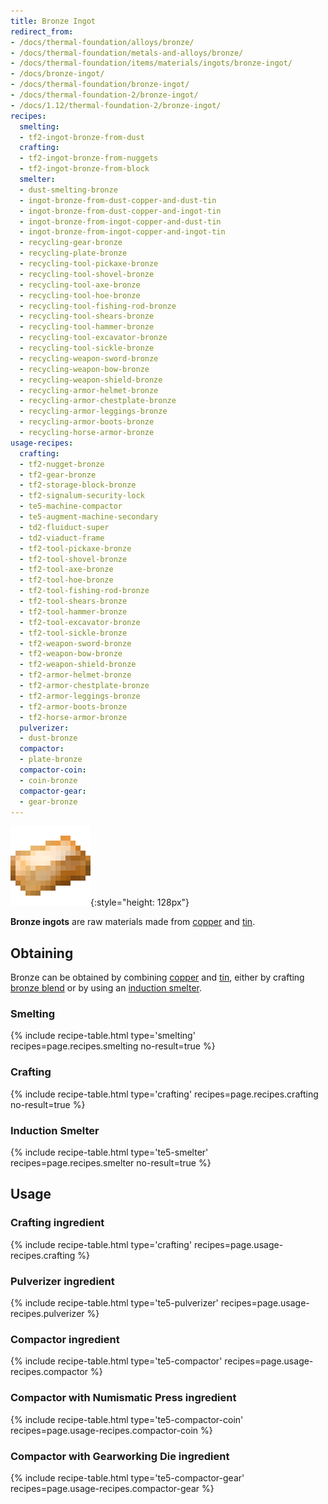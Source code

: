 ```yaml
---
title: Bronze Ingot
redirect_from:
- /docs/thermal-foundation/alloys/bronze/
- /docs/thermal-foundation/metals-and-alloys/bronze/
- /docs/thermal-foundation/items/materials/ingots/bronze-ingot/
- /docs/bronze-ingot/
- /docs/thermal-foundation/bronze-ingot/
- /docs/thermal-foundation-2/bronze-ingot/
- /docs/1.12/thermal-foundation-2/bronze-ingot/
recipes:
  smelting:
  - tf2-ingot-bronze-from-dust
  crafting:
  - tf2-ingot-bronze-from-nuggets
  - tf2-ingot-bronze-from-block
  smelter:
  - dust-smelting-bronze
  - ingot-bronze-from-dust-copper-and-dust-tin
  - ingot-bronze-from-dust-copper-and-ingot-tin
  - ingot-bronze-from-ingot-copper-and-dust-tin
  - ingot-bronze-from-ingot-copper-and-ingot-tin
  - recycling-gear-bronze
  - recycling-plate-bronze
  - recycling-tool-pickaxe-bronze
  - recycling-tool-shovel-bronze
  - recycling-tool-axe-bronze
  - recycling-tool-hoe-bronze
  - recycling-tool-fishing-rod-bronze
  - recycling-tool-shears-bronze
  - recycling-tool-hammer-bronze
  - recycling-tool-excavator-bronze
  - recycling-tool-sickle-bronze
  - recycling-weapon-sword-bronze
  - recycling-weapon-bow-bronze
  - recycling-weapon-shield-bronze
  - recycling-armor-helmet-bronze
  - recycling-armor-chestplate-bronze
  - recycling-armor-leggings-bronze
  - recycling-armor-boots-bronze
  - recycling-horse-armor-bronze
usage-recipes:
  crafting:
  - tf2-nugget-bronze
  - tf2-gear-bronze
  - tf2-storage-block-bronze
  - tf2-signalum-security-lock
  - te5-machine-compactor
  - te5-augment-machine-secondary
  - td2-fluiduct-super
  - td2-viaduct-frame
  - tf2-tool-pickaxe-bronze
  - tf2-tool-shovel-bronze
  - tf2-tool-axe-bronze
  - tf2-tool-hoe-bronze
  - tf2-tool-fishing-rod-bronze
  - tf2-tool-shears-bronze
  - tf2-tool-hammer-bronze
  - tf2-tool-excavator-bronze
  - tf2-tool-sickle-bronze
  - tf2-weapon-sword-bronze
  - tf2-weapon-bow-bronze
  - tf2-weapon-shield-bronze
  - tf2-armor-helmet-bronze
  - tf2-armor-chestplate-bronze
  - tf2-armor-leggings-bronze
  - tf2-armor-boots-bronze
  - tf2-horse-armor-bronze
  pulverizer:
  - dust-bronze
  compactor:
  - plate-bronze
  compactor-coin:
  - coin-bronze
  compactor-gear:
  - gear-bronze
---
```


![Bronze ingot](/assets/images/thermal-foundation-2/ingot-bronze.png){:style="height: 128px"}


**Bronze ingots** are raw materials made from [copper](/docs/1.12/thermal-foundation/copper-ingot/) and
[tin](/docs/1.12/thermal-foundation/tin-ingot/).


Obtaining
---------

Bronze can be obtained by combining [copper](/docs/1.12/thermal-foundation/copper-ingot/) and
[tin](/docs/1.12/thermal-foundation/tin-ingot/), either by crafting [bronze blend](/docs/1.12/thermal-foundation/bronze-blend/)
or by using an [induction smelter](/docs/1.12/thermal-expansion/induction-smelter/).

### Smelting
{% include recipe-table.html type='smelting' recipes=page.recipes.smelting no-result=true %}

### Crafting
{% include recipe-table.html type='crafting' recipes=page.recipes.crafting no-result=true %}

### Induction Smelter
{% include recipe-table.html type='te5-smelter' recipes=page.recipes.smelter no-result=true %}


Usage
-----

### Crafting ingredient
{% include recipe-table.html type='crafting' recipes=page.usage-recipes.crafting %}

### Pulverizer ingredient
{% include recipe-table.html type='te5-pulverizer' recipes=page.usage-recipes.pulverizer %}

### Compactor ingredient
{% include recipe-table.html type='te5-compactor' recipes=page.usage-recipes.compactor %}

### Compactor with Numismatic Press ingredient
{% include recipe-table.html type='te5-compactor-coin' recipes=page.usage-recipes.compactor-coin %}

### Compactor with Gearworking Die ingredient
{% include recipe-table.html type='te5-compactor-gear' recipes=page.usage-recipes.compactor-gear %}
